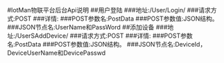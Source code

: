 #IotMan物联平台后台Api说明
##用户登陆
###地址:/User/Login/
###请求方式:POST
###详情:
###POST参数名:PostData
###POST参数值:JSON结构。
###JSON节点名:UserName和PassWord
##添加设备
###地址:/UserSAddDevice/
###请求方式:POST
###详情:
###POST参数名:PostData
###POST参数值:JSON结构。
###JSON节点名:DeviceId，DeviceUserName和DevicePasswd

